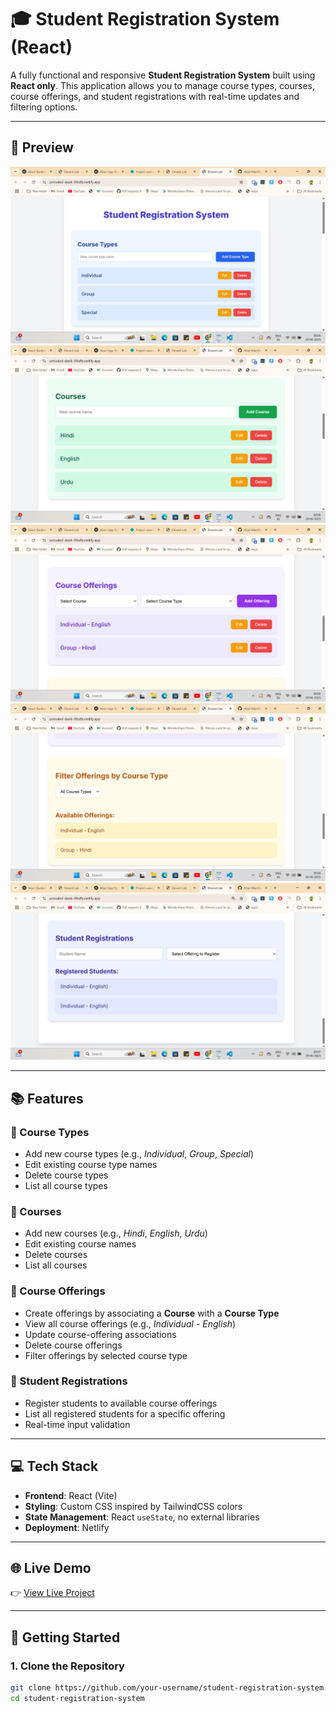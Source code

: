 # 🎓 Student Registration System (React)

A fully functional and responsive **Student Registration System** built using **React only**. This application allows you to manage course types, courses, course offerings, and student registrations with real-time updates and filtering options.

---

## 📸 Preview

![Student Registration System Preview](./e1.png)
![](./e2.png)
![](./e3.png)
![](./e4.png)
![](./e5.png)

---

## 📚 Features

### 🔹 Course Types
- Add new course types (e.g., *Individual*, *Group*, *Special*)
- Edit existing course type names
- Delete course types
- List all course types

### 🔹 Courses
- Add new courses (e.g., *Hindi*, *English*, *Urdu*)
- Edit existing course names
- Delete courses
- List all courses

### 🔹 Course Offerings
- Create offerings by associating a **Course** with a **Course Type**
- View all course offerings (e.g., *Individual - English*)
- Update course-offering associations
- Delete course offerings
- Filter offerings by selected course type

### 🔹 Student Registrations
- Register students to available course offerings
- List all registered students for a specific offering
- Real-time input validation

---

## 💻 Tech Stack

- **Frontend**: React (Vite)
- **Styling**: Custom CSS inspired by TailwindCSS colors
- **State Management**: React `useState`, no external libraries
- **Deployment**: Netlify

---

## 🌐 Live Demo

👉 [View Live Project](https://unrivaled-dasik-3fbdfa.netlify.app/)

---

## 🚀 Getting Started

### 1. Clone the Repository

```bash
git clone https://github.com/your-username/student-registration-system.git
cd student-registration-system
